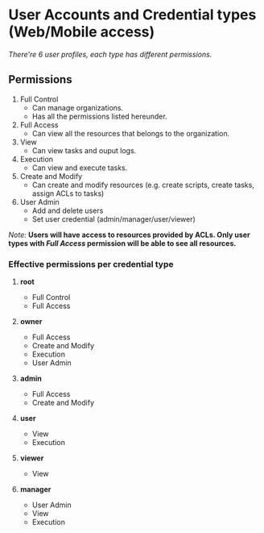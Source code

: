 User Accounts and Credential types (Web/Mobile access)
======================================================

_There're 6 user profiles, each type has different permissions._

## Permissions
1. Full Control
    * Can manage organizations.
    * Has all the permissions listed hereunder.
2. Full Access
    * Can view all the resources that belongs to the organization.
3. View 
    * Can view tasks and ouput logs.
4. Execution
    * Can view and execute tasks.
5. Create and Modify
    * Can create and modify resources (e.g. create scripts, create tasks, assign ACLs to tasks)
6. User Admin
    * Add and delete users
    * Set user credential (admin/manager/user/viewer)

_Note:_ **Users will have access to resources provided by ACLs. Only user types with _Full Access_ permission will be able to see all resources.**


### Effective permissions per credential type

1. **root**
    * Full Control
    * Full Access

2. **owner**
    * Full Access
    * Create and Modify
    * Execution
    * User Admin

3. **admin**
    * Full Access
    * Create and Modify

4. **user**
    * View
    * Execution

5. **viewer**
    * View

6. **manager**
    * User Admin
    * View
    * Execution
